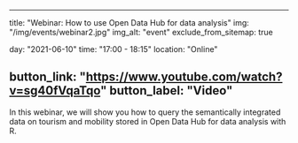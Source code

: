 

---
title: "Webinar: How to use Open Data Hub for data analysis"
img: "/img/events/webinar2.jpg"
img_alt: "event"
exclude_from_sitemap: true

day: "2021-06-10"
time: "17:00 - 18:15"
location: "Online"

button_link: "https://www.youtube.com/watch?v=sg40fVqaTqo"
button_label: "Video"
---

In this webinar, we will show you how to query the semantically integrated data on tourism and mobility stored in Open Data Hub for data analysis with R.